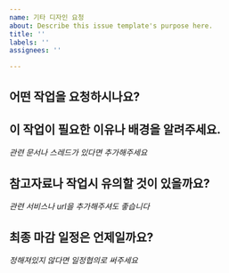 ```yaml
---
name: 기타 디자인 요청
about: Describe this issue template's purpose here.
title: ''
labels: ''
assignees: ''

---
```


## 어떤 작업을 요청하시나요?





## 이 작업이 필요한 이유나 배경을 알려주세요.
*관련 문서나 스레드가 있다면 추가해주세요*





## 참고자료나 작업시 유의할 것이 있을까요?
*관련 서비스나 url을 추가해주셔도 좋습니다*





## 최종 마감 일정은 언제일까요?
*정해져있지 않다면 일정협의로 써주세요*
